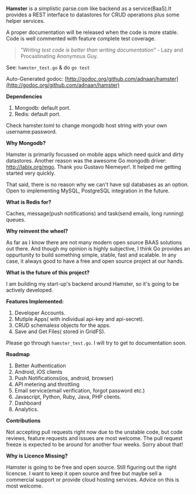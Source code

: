 **Hamster** is a simplistic parse.com like backend as a service(BaaS).It provides a REST interface to datastores for CRUD operations plus some helper services.

A proper documentation will be released when the code is more stable. Code is well commented with feature complete test coverage.

>*"Writing test code is better than writing documentation"* - Lazy and Procastinating Anonymous Guy.

See: `hamster_test.go` & do `go test`

Auto-Generated godoc: [http://godoc.org/github.com/adnaan/hamster](http://godoc.org/github.com/adnaan/hamster)

**Dependencies**

1. Mongodb: default port.
2. Redis: default port.

Check hamster.toml to change mongodb host string with your own username:password.


**Why Mongodb?**

Hamster is primarily focussed on mobile apps which need quick and dirty datastores. Another reason was the awesome Go mongodb driver:
http://labix.org/mgo. Thank you Gustavo Niemeyer!. It helped me getting started very quickly.

That said, there is no reason why we can't have sql databases as an option. Open to implementing MySQL, PostgreSQL integration
in the future.


**What is Redis for?**

Caches, message(push notifications) and task(send emails, long running) queues.


**Why reinvent the wheel?**


As far as I know there are not many modern open source BAAS solutions out there. And though my opinion is highly subjective, I think
Go provides an oppurtunity to build something simple, stable, fast and scalable. In any case, it always good to have a free and open source
project at our hands.

**What is the future of this project?**


I am building my start-up's backend around Hamster, so it's going to be actively developed. 

**Features Implemented:**

1. Developer Accounts.
2. Mutlple Apps( with individual api-key and api-secret).
3. CRUD schemaless objects for the apps.
4. Save and Get Files( stored in GridFS).

Please go through `hamster_test.go`. I will try to get to documentation soon.

**Roadmap**

1. Better Authentication
2. Android, iOS clients
3. Push Notifications(ios, android, browser)
4. API metering and throttling
5. Email service(email verification, forgot password etc.)
6. Javascript, Python, Ruby, Java, PHP clients.
7. Dashboard
8. Analytics.


**Contributions**


Not accepting pull requests right now due to the unstable code, but code reviews, feature requests and issues are most welcome. The pull
request freeze is expected to be around for another four weeks. Sorry about that!

**Why is Licence Missing?**

Hamster is going to be free and open source. Still figuring out the right licencse. I want to keep it open source 
and free but maybe sell a commercial support or provide cloud hosting services. Advice on this is most welcome.
